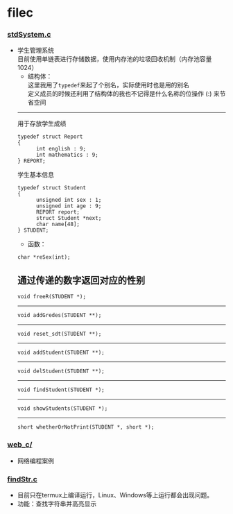# filec #

### [stdSystem.c](https://github.com/conch2/filec/blob/main/stdSystem.c) ###
- 学生管理系统   
目前使用单链表进行存储数据，使用内存池的垃圾回收机制（内存池容量1024）
  - 结构体：  
  这里我用了`typedef`来起了个别名，实际使用时也是用的别名  
  定义成员的时候还利用了结构体的我也不记得是什么名称的位操作 (:) 来节省空间  
  ----------
  用于存放学生成绩
  ```
  typedef struct Report
  {
    	int english : 9;
    	int mathematics : 9;
  } REPORT;
  ```
  学生基本信息
  ```
  typedef struct Student
  {
	    unsigned int sex : 1;
    	unsigned int age : 9;
    	REPORT report;
    	struct Student *next;
    	char name[48];
  } STUDENT;
  ```
  - 函数：  
  ```
  char *reSex(int);
  ```
  通过传递的数字返回对应的性别  
  ----------
  ```
  void freeR(STUDENT *);
  ```
  ----------
  ```
  void addGredes(STUDENT **);
  ```
  ----------
  ```
  void reset_sdt(STUDENT **);
  ```
  ----------
  ```
  void addStudent(STUDENT **);
  ```
  ----------
  ```
  void delStudent(STUDENT **);
  ```
  ----------
  ```
  void findStudent(STUDENT *);
  ```
  ----------
  ```
  void showStudents(STUDENT *);
  ```
  ----------
  ```
  short whetherOrNotPrint(STUDENT *, short *);
  ```

### [web_c/](https://github.com/conch2/filec/tree/main/web_c) ###
- 网络编程案例

### [findStr.c](https://github.com/conch2/filec/blob/main/findStr.c) ###
- 目前只在termux上编译运行，Linux、Windows等上运行都会出现问题。
- 功能：查找字符串并高亮显示
